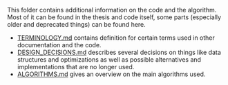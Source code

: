 This folder contains additional information on the code and the algorithm.
Most of it can be found in the thesis and code itself, some parts (especially older and deprecated things) can be found here.

* [TERMINOLOGY.md](./doc/TERMINOLOGY.md) contains definition for certain terms used in other documentation and the code.
* [DESIGN_DECISIONS.md](./doc/DESIGN_DECISIONS.md) describes several decisions on things like data structures and optimizations as well as possible alternatives and implementations that are no longer used.
* [ALGORITHMS.md](./doc/ALGORITHMS.md) gives an overview on the main algorithms used.
